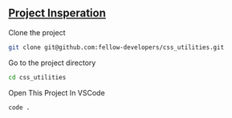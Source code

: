 ## [Project Insperation](https://getcssscan.com/css-box-shadow-examples)

Clone the project

```bash
git clone git@github.com:fellow-developers/css_utilities.git
```

Go to the project directory

```bash
cd css_utilities
```

Open This Project In VSCode

```bash
code .
```
